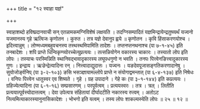 +++
title = "१२ स्वाहा यज्ञं"

+++

स्वाहाशब्दो हविष्प्रदानवाची सन् एतन्नामकमग्निविशेषं लक्षयति । तदग्निसम्पादितं यज्ञमिन्द्रायेन्द्रतुष्व्यर्थं यज्वनो यजमानस्य गृहे ऋत्विजः कृणोतन । कुरुत । तत्र यज्ञे देवानुप ह्वये ॥ कृणोतन । कृवि हिंसाकरणयोश्च । इदित्त्वान्नुम् । लोण्मध्यमबहुवचनस्य तस्थस्थमिपामिति तादेशः । तप्तनप्तनथनाश्च (पा ७-१-४५) इति तनबादेशः । शपि प्राप्ते धिन्विकृण्व्योरच्चेत्युप्रत्ययः । तत्सन्नियोगेन वकारस्य चाकारः । तस्यातो लोप इति लोपः । तस्याचः परस्मिन्निति स्थानिवद्भावादृकारस्य लघूपधगुणो न भवति । तनपः पित्त्वेनङित्त्वादुकारस्य गुणः । इन्द्राय । ऋज्रेन्द्रेत्यादिना रन् । नित्त्वादाद्युदात्तः । यज्वनः । यङदेवपूजासङ्गतिकरणादानेषु । सुयोजोर्ङ्वनिप् (पा ३-२-१०३) ङसि भसञ्ज्ञायामल्लोपे प्राप्ते न संयोगाद्वमन्तात् (पा ६-४-१३७) इति निषेधः । वनिपः पित्त्वेन धातुस्वर एव शिष्यते । गृहे । ग्रह उपादाने । गेहे कः (पा ३-१-१४४) इति कप्रत्ययः । ग्रहिज्येत्यादिना (पा ६-१-१६) सम्प्रसारणम् । परपूर्वत्वम् । प्रत्ययस्वरः । तत्र । त्रल् । लितीति प्रत्ययात्पूर्वस्योदात्तत्वम् । देवा उपेत्यत्र संहितायां दीर्घादटीति नकारस्य रुत्वम् । अतोऽट नित्यमित्याकारस्यानुनासिकादेशः । भोभगो इति यत्वम् । तस्य लोपः शाकल्यस्येति लोपः ॥ २५ ॥ १२ ॥